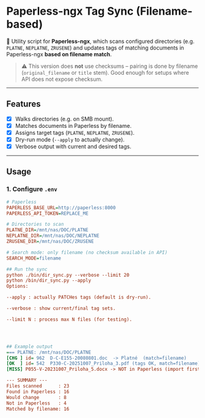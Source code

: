 # Paperless-ngx Tag Sync (Filename-based)

📄 Utility script for **Paperless-ngx**, which scans configured directories
(e.g. `PLATNE`, `NEPLATNE`, `ZRUSENE`) and updates tags of matching documents
in Paperless-ngx **based on filename match**.

> ⚠️ This version does **not** use checksums – pairing is done by filename
(`original_filename` or `title` stem). Good enough for setups where API
does not expose checksum.

---

## Features

- [x] Walks directories (e.g. on SMB mount).
- [x] Matches documents in Paperless by filename.
- [x] Assigns target tags (`PLATNE`, `NEPLATNE`, `ZRUSENE`).
- [x] Dry-run mode (`--apply` to actually change).
- [x] Verbose output with current and desired tags.

---

## Usage

### 1. Configure `.env`

```ini
# Paperless
PAPERLESS_BASE_URL=http://paperless:8000
PAPERLESS_API_TOKEN=REPLACE_ME

# Directories to scan
PLATNE_DIR=/mnt/nas/DOC/PLATNE
NEPLATNE_DIR=/mnt/nas/DOC/NEPLATNE
ZRUSENE_DIR=/mnt/nas/DOC/ZRUSENE

# Search mode: only filename (no checksum available in API)
SEARCH_MODE=filename

## Run the sync
python ./bin/dir_sync.py --verbose --limit 20
python /bin/dir_sync.py --apply
Options:

--apply : actually PATCHes tags (default is dry-run).

--verbose : show current/final tag sets.

--limit N : process max N files (for testing).




## Example output
=== PLATNE: /mnt/nas/DOC/PLATNE
[CHG ] id= 962  D-C-E155-20080801.doc  -> Platné  (match=filename)
[OK  ] id= 542  P330-C-20251007_Priloha_3.pdf (tags OK, match=filename)
[MISS] P055-V-20231007_Priloha_5.docx -> NOT in Paperless (import first)

--- SUMMARY ---
Files scanned      : 23
Found in Paperless : 16
Would change       : 8
Not in Paperless   : 4
Matched by filename: 16
